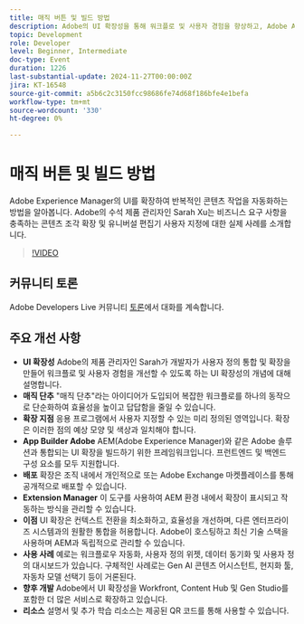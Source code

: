 ```yaml
---
title: 매직 버튼 및 빌드 방법
description: Adobe의 UI 확장성을 통해 워크플로 및 사용자 경험을 향상하고, Adobe App Builder을 통해 사용자 정의 통합을 허용하고, "매직 버튼"을 사용하여 복잡한 작업을 단순화하고, 향후 더 많은 Adobe 서비스로 확장하여 엔터프라이즈 시스템과의 원활한 통합을 지원합니다.
topic: Development
role: Developer
level: Beginner, Intermediate
doc-type: Event
duration: 1226
last-substantial-update: 2024-11-27T00:00:00Z
jira: KT-16548
source-git-commit: a5b6c2c3150fcc98686fe74d68f186bfe4e1befa
workflow-type: tm+mt
source-wordcount: '330'
ht-degree: 0%

---
```



# 매직 버튼 및 빌드 방법

Adobe Experience Manager의 UI를 확장하여 반복적인 콘텐츠 작업을 자동화하는 방법을 알아봅니다. Adobe의 수석 제품 관리자인 Sarah Xu는 비즈니스 요구 사항을 충족하는 콘텐츠 조각 확장 및 유니버설 편집기 사용자 지정에 대한 실제 사례를 소개합니다.


>[!VIDEO](https://video.tv.adobe.com/v/3440037/?learn=on&enablevpops)

## 커뮤니티 토론

Adobe Developers Live 커뮤니티 [토론](https://adobe.ly/3Ywf6kg)에서 대화를 계속합니다.

## 주요 개선 사항

* **UI 확장성** Adobe의 제품 관리자인 Sarah가 개발자가 사용자 정의 통합 및 확장을 만들어 워크플로 및 사용자 경험을 개선할 수 있도록 하는 UI 확장성의 개념에 대해 설명합니다.
* **매직 단추** &quot;매직 단추&quot;라는 아이디어가 도입되어 복잡한 워크플로를 하나의 동작으로 단순화하여 효율성을 높이고 답답함을 줄일 수 있습니다.
* **확장 지점** 응용 프로그램에서 사용자 지정할 수 있는 미리 정의된 영역입니다. 확장은 이러한 점의 예상 모양 및 색상과 일치해야 합니다.
* **App Builder Adobe** AEM(Adobe Experience Manager)와 같은 Adobe 솔루션과 통합되는 UI 확장을 빌드하기 위한 프레임워크입니다. 프런트엔드 및 백엔드 구성 요소를 모두 지원합니다.
* **배포** 확장은 조직 내에서 개인적으로 또는 Adobe Exchange 마켓플레이스를 통해 공개적으로 배포할 수 있습니다.
* **Extension Manager** 이 도구를 사용하여 AEM 환경 내에서 확장이 표시되고 작동하는 방식을 관리할 수 있습니다.
* **이점** UI 확장은 컨텍스트 전환을 최소화하고, 효율성을 개선하며, 다른 엔터프라이즈 시스템과의 원활한 통합을 허용합니다. Adobe이 호스팅하고 최신 기술 스택을 사용하며 AEM과 독립적으로 관리할 수 있습니다.
* **사용 사례** 예로는 워크플로우 자동화, 사용자 정의 위젯, 데이터 동기화 및 사용자 정의 대시보드가 있습니다. 구체적인 사례로는 Gen AI 콘텐츠 어시스턴트, 현지화 툴, 자동차 모델 선택기 등이 거론된다.
* **향후 개발** Adobe에서 UI 확장성을 Workfront, Content Hub 및 Gen Studio를 포함한 더 많은 서비스로 확장하고 있습니다.
* **리소스** 설명서 및 추가 학습 리소스는 제공된 QR 코드를 통해 사용할 수 있습니다.